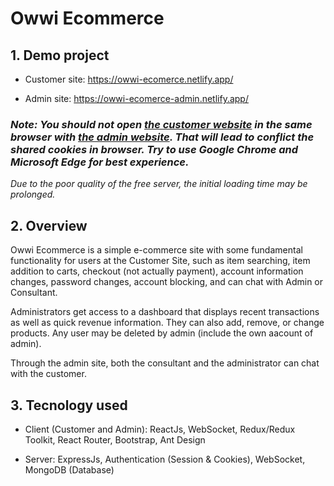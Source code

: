 # Owwi Ecommerce

## 1. Demo project

- Customer site: https://owwi-ecomerce.netlify.app/

- Admin site: https://owwi-ecomerce-admin.netlify.app/

### _Note: You should not open [the customer website](https://owwi-ecomerce.netlify.app/,) in the same browser with [the admin website](https://owwi-ecomerce-admin.netlify.app/). That will lead to conflict the shared cookies in browser. Try to use Google Chrome and Microsoft Edge for best experience._

_Due to the poor quality of the free server, the initial loading time may be prolonged._

## 2. Overview

Owwi Ecommerce is a simple e-commerce site with some fundamental functionality for users at the Customer Site, such as item searching, item addition to carts, checkout (not actually payment), account information changes, password changes, account blocking, and can chat with Admin or Consultant.

Administrators get access to a dashboard that displays recent transactions as well as quick revenue information. They can also add, remove, or change products. Any user may be deleted by admin (include the own aacount of admin).

Through the admin site, both the consultant and the administrator can chat with the customer.

## 3. Tecnology used

- Client (Customer and Admin): ReactJs, WebSocket, Redux/Redux Toolkit, React Router, Bootstrap, Ant Design

- Server: ExpressJs, Authentication (Session & Cookies), WebSocket, MongoDB (Database)
